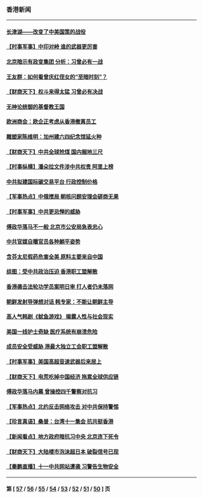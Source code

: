 ### 香港新闻
---
#### [长津湖——改变了中美国策的战役](../../pages/ncid1349362/n13286429.md) 
#### [【时事军事】中印对峙 谁的武器更厉害](../../pages/ncid1349362/n13286052.md) 
#### [北京暗示有政变集团 分析：习曾必有一战](../../pages/ncid1349362/n13286518.md) 
#### [王友群：如何看曾庆红侄女的“至暗时刻”？](../../pages/ncid1349362/n13286488.md) 
#### [【财商天下】权斗来得太猛 习曾必有决战](../../pages/ncid1349362/n13286190.md) 
#### [无神论统御的基督教王国](../../pages/ncid1349362/n13281280.md) 
#### [欧洲商会：欧企正考虑从香港撤离员工](../../pages/ncid1349362/n13286003.md) 
#### [雕塑家陈维明：加州建六四纪念馆延火种](../../pages/ncid1349362/n13284402.md) 
#### [【财商天下】中共全球抢煤 国内掘地三尺](../../pages/ncid1349362/n13283570.md) 
#### [【时事纵横】潘朵拉文件涉中共权贵 阿里上榜](../../pages/ncid1349362/n13283969.md) 
#### [中共拟建国际碳交易平台 行政控制价格](../../pages/ncid1349362/n13283883.md) 
#### [【军事热点】中俄搅局 朝核问题安理会磋商无果](../../pages/ncid1349362/n13282387.md) 
#### [【时事军事】中共更忌惮的威胁](../../pages/ncid1349362/n13269934.md) 
#### [傅政华落马不一般 北京市公安局急表忠心](../../pages/ncid1349362/n13281953.md) 
#### [中共官媒自曝官员各种躺平姿势](../../pages/ncid1349362/n13282004.md) 
#### [含芬太尼假药危害全美 原料主要来自中国](../../pages/ncid1349362/n13282188.md) 
#### [组图：受中共政治压迫 香港职工盟解散](../../pages/ncid1349362/n13280210.md) 
#### [香港袭击法轮功学员案明日审 打人者仍未落网](../../pages/ncid1349362/n13280558.md) 
#### [朝鲜发射导弹想对话 韩专家：不能让朝鲜主导](../../pages/ncid1349362/n13277640.md) 
#### [高人气韩剧《鱿鱼游戏》 揭露人性与社会现实](../../pages/ncid1349362/n13279483.md) 
#### [美国一线护士奇缺 医疗系统有崩溃危险](../../pages/ncid1349362/n13277325.md) 
#### [成员安全受威胁 港最大独立工会职工盟解散](../../pages/ncid1349362/n13278371.md) 
#### [【时事军事】美国高超音速武器后来居上](../../pages/ncid1349362/n13274942.md) 
#### [【财商天下】电荒吃掉中国经济 拖累全球供应链](../../pages/ncid1349362/n13276697.md) 
#### [傅政华落马内幕 曾操控四千警察对抗习](../../pages/ncid1349362/n13276888.md) 
#### [【军事热点】北约反击网络攻击 对中共保持警惕](../../pages/ncid1349362/n13274902.md) 
#### [【珍言真语】桑普：台湾十一集会 抗共挺香港](../../pages/ncid1349362/n13276053.md) 
#### [【新闻看点】地方政府暗抗习中央 北京连下死令](../../pages/ncid1349362/n13275224.md) 
#### [【财商天下】大陆楼市泡沫超日本 破裂信号已现](../../pages/ncid1349362/n13274848.md) 
#### [【秦鹏直播】十一中共网站遭袭 习警告生物安全](../../pages/ncid1349362/n13275261.md) 

---
#### 第 [ [57](./57.md) / [56](./56.md) / [55](./55.md) / [54](./54.md) / [53](./53.md) / [52](./52.md) / [51](./51.md) / [50](./50.md) ] 页
